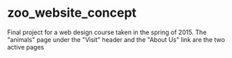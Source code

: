 # zoo_website_concept
Final project for a web design course taken in the spring of 2015. The "animals" page under the "Visit" header and the "About Us" link are the two active pages
